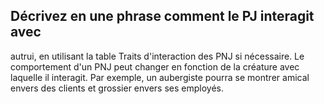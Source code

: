 ## Décrivez en une phrase comment le PJ interagit avec

autrui, en utilisant la table Traits d'interaction des PNJ si
nécessaire. Le comportement d'un PNJ peut changer en
fonction de la créature avec laquelle il interagit. Par exemple,
un aubergiste pourra se montrer amical envers des clients et
grossier envers ses employés.
